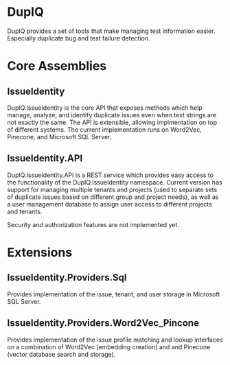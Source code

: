 # DupIQ

DupIQ provides a set of tools that make managing test information easier.
Especially duplicate bug and test failure detection.

Core Assemblies
===============
IssueIdentity
---------------
DupIQ.IssueIdentity is the core API that exposes methods which help
manage, analyze, and identify duplicate issues even when text strings are
not exactly the same. The API is extensible, allowing implmentation on
top of different systems. The current implementation runs on Word2Vec, Pinecone,
and Microsoft SQL Server.

IssueIdentity.API
---------------
DupIQ.IssueIdentity.API is a REST service which provides easy access to
the functionality of the  DupIQ.IssueIdentity namespace. Current version
has support for managing multiple tenants and projects (used to separate
sets of duplicate issues based on different group and project needs), as
well as a user management database to assign user access to different projects
and tenants.

Security and authorization features are not implemented yet.

Extensions
===============
IssueIdentity.Providers.Sql
---------------
Provides implementation of the issue, tenant, and user storage in
Microsoft SQL Server.

IssueIdentity.Providers.Word2Vec_Pincone
---------------
Provides implementation of the issue profile matching and lookup
interfaces on a combination of Word2Vec (embedding creation) and
and Pinecone (vector database search and storage).
